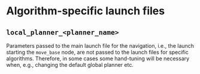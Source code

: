 # Algorithm-specific launch files

## `local_planner_<planner_name>`

Parameters passed to the main launch file for the navigation, i.e., the launch starting the `move_base` node, are not passed to the launch files for specific algorithms. Therefore, in some cases some hand-tuning will be necessary when, e.g., changing the default global planner etc.
